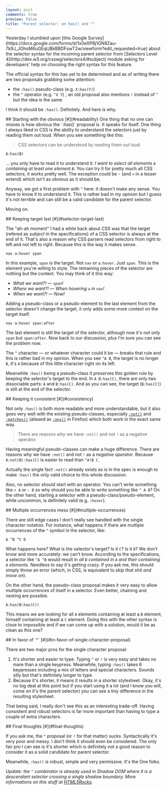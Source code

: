 ```yaml
---
layout: post
comments: true
preview: false
title: "Parent selector: on has() and ^"
---
```

<section>
Yesterday I stumbled upon [this Google Survey](https://docs.google.com/forms/d/1x0eXPBj1GN8Zau-7k9J_JGhoM6uGEqlJBkBBDFswT2w/viewform?edit_requested=true) about the selector syntax for the incoming parent selector from [Selectors Level 4](http://dev.w3.org/csswg/selectors4/#subject) module asking for developers' help on choosing the right syntax for this feature. 

The official syntax for this has yet to be determined and as of writing there are two proposals grabbing some attention:

* the `:has()` pseudo-class (e.g. `X:has(Y)`)
* the `^` operator (e.g. `^X Y`) ; an old proposal also mentions `!` instead of `^` but the idea is the same

I think it should be `:has()`. Definitely. And here is why.
</section>
<section id="readibility">
## Starting with the obvious [#](#readability)
One thing that no one can misses is how obvious the `:has()` proposal is. It speaks for itself. One thing I always liked in CSS is the ability to understand the selectors just by reading them out loud. When you see something like this:
<blockquote class="pull-quote--right">CSS selectors can be understood by reading them out loud.</blockquote>

<pre class="language-css"><code>A:has(B)</code></pre>

... you only have to read it to understand it: *I want to select all elements `A` containing at least one element `B`*. You can try it for pretty much all CSS selectors, it works pretty well. The exception could be `~` (and `>` in a lesser extend) which isn't as obvious as it should be.

Anyway, we got a first problem with `^` here: it doesn't make any sense. You have to know it to understand it. This is rather bad in my opinion but I guess it's not terrible and can still be a valid candidate for the parent selector.

Moving on.
</section>
<section id="selector-target-last">
## Keeping target last [#](#selector-target-last)

The "ah-ah moment" I had a while back about CSS was that the target (refered as *subject* in the specifications) of a CSS selector is always at the end of it. That's also a reason why CSS parsers read selectors from right to left and not left to right. Because this is the way it makes sense. 

<pre class="language-css"><code>nav a:hover span</code></pre>

In this example, `span` is the target. Not `nav` or `a:hover`. Just `span`. This is the element you're willing to style. The remaining pieces of the selector are nothing but the context. You may think of it this way:

* *What we want?!* &mdash; *`span`!*
* *Where we want?!* &mdash; *When hovering `a` in `nav`!*
* *When we want?!* &mdash; *Now!*

Adding a pseudo-class or a pseudo-element to the last element from the selector doesn't change the target, it only adds some more context on the target itself. 

<pre class="language-css"><code>nav a:hover span:after</code></pre>

The last element is still the target of the selector, although now it's not only `span` but `span:after`. Now back to our discussion, plus I'm sure you can see the problem now.

The `^` character &mdash; or whatever character could it be &mdash; breaks that rule and this is rather bad in my opinion. When you see `^A B`, the target is no longer `B`, it's `A` because of this little character right on its left. 

Meanwhile `:has()` being a pseudo-class it preserves this golden rule by keeping the selector's target to the end. In `A B:has(C)`, there are only two dissociable parts: `A` and `B:has(C)`. And as you can see, the target (`B:has(C)`) is still at the end of the selector.
</section>
<section id="consistency">
## Keeping it consistent [#](#consistency)

Not only `:has()` is both more readable and more understandable, but it also goes very well with the existing pseudo-classes, especially [`:not()`](http://dev.w3.org/csswg/selectors4/#negation) and [`:matches()`](http://dev.w3.org/csswg/selectors4/#matches) (aliased as [`:any()`](https://developer.mozilla.org/en-US/docs/Web/CSS/:any) in Firefox) which both work in the exact same way.

<blockquote class="pull-quote--right">There are reasons why we have <code>:not()</code> and not <code>!</code> as a negative operator.</blockquote>

Having meaningful pseudo-classes can make a huge difference. There are reasons why we have `:not()` and not `!` as a *negative operator*. Because `A:not(B):has(C)` is easier to read than `^A!B C`. 

Actually the single fact `:not()` already exists as is in the spec is enough to make `:has()` the only valid choice to this whole discussion.

Also, no selector should start with an operator. You can't write something like `> A` or `~ B` so why should you be able to write something like `^ A B`? On the other hand, starting a selector with a pseudo-class/pseudo-element, while uncommon, is definitely valid (e.g. `:hover`).
</section>
<section id="multiple-occurrences">
## Multiple occurrences mess [#](#multiple-occurrences)

There are still edge cases I don't really see handled with the single character notation. For instance, what happens if there are multiple occurrences of the `^` symbol in the selector, like:

<pre class="language-css"><code>A ^B ^C D</code></pre>

What happens here? What is the selector's target? Is it `C`? Is it `D`? We don't know and more accurately: we can't know. According to the specifications, a selector like `^A ^B` would result in *all `B` contained in `A` and their containing `A` elements*. Needless to say it's getting crazy. If you ask me, this should simply throw an error (which, in CSS, is equivalent to *skip that shit and move on*).

On the other hand, the pseudo-class proposal makes it very easy to allow multiple occurrences of itself in a selector. Even better, chaining and nesting are possible.

<pre class="language-css"><code>A:has(B:has(C))</code></pre>

This means we are looking for all `A` elements containing at least a `B` element, himself containing at least a `C` element. Doing this with the other syntax is close to impossible and if we can come up with a solution, would it be as clean as this one?
</section>
<section id="in-favor-of-single-character-proposal">
## In favor of `^` [#](#in-favor-of-single-character-proposal)

There are two major pros for the single character proposal:

1. It's shorter and easier to type. Typing `^` or `!` is very easy and takes no mare than a single keypress. Meanwhile, typing `:has()` takes 6 keypresses including a mix of letters and special characters. Sounds silly but that's definitely longer to type.
2. Because it's shorter, it means it results in a shorter stylesheet. Okay, it's no big deal at this point but if you start using it a lot (and I know you will, come on it's the parent selector) you can see a tiny difference in the resulting stylesheet.

That being said, I really don't see this as an interesting trade-off. Having consistent and robust selectors is far more important than having to type a couple of extra characters.
</section>
<section id="final-thoughts">
## Final thoughts [#](#final-thoughts)

If you ask me, the `^` proposal (or `!` for that matter) sucks. Syntactically it's very poor and messy. I don't think it should even be considered. The only fair pro I can see is it's shorter which is definitely not a good reason to consider it as a solid candidate for parent selector.

Meanwhile, `:has()` is robust, simple and very permissive. It's the One folks. 

*Update: the `^` combinator is already used in Shadow DOM where it is a descendant selector crossing a single shadow boundary. More informations on this stuff at [HTML5Rocks](https://github.com/html5rocks/www.html5rocks.com/blob/master/content/tutorials/webcomponents/shadowdom-201/en/index.md#the--and--combinators).*
</section>
